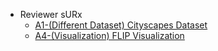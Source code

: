 

- Reviewer sURx
    - [A1-(Different Dataset) Cityscapes Dataset](cityscapes.md)
    - [A4-(Visualization) FLIP Visualization](flip.md)